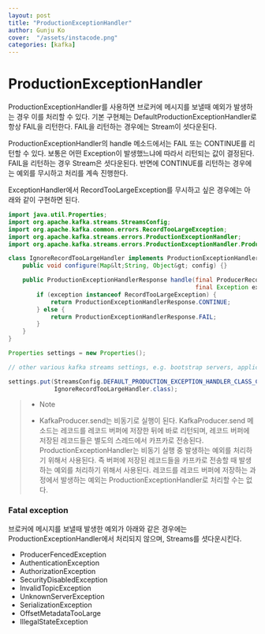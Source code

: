 ```yaml
---
layout: post
title: "ProductionExceptionHandler" 
author: Gunju Ko
cover:  "/assets/instacode.png" 
categories: [kafka]
---
```


# ProductionExceptionHandler

ProductionExceptionHandler를 사용하면 브로커에 메시지를 보낼때 예외가 발생하는 경우 이를 처리할 수 있다. 기본 구현체는 DefaultProductionExceptionHandler로 항상 FAIL을 리턴한다. FAIL을 리턴하는 경우에는 Stream이 셧다운된다.

ProductionExceptionHandler의 handle 메소드에서는 FAIL 또는 CONTINUE를 리턴할 수 있다. 보통은 어떤 Exception이 발생했느냐에 따라서 리턴되는 값이 결정된다. FAIL을 리턴하는 경우 Stream은 셧다운된다. 반면에 CONTINUE를 리턴하는 경우에는 예외를 무시하고 처리를 계속 진행한다. 

ExceptionHandler에서 RecordTooLargeException를 무시하고 싶은 경우에는 아래와 같이 구현하면 된다.

``` java
import java.util.Properties;
import org.apache.kafka.streams.StreamsConfig;
import org.apache.kafka.common.errors.RecordTooLargeException;
import org.apache.kafka.streams.errors.ProductionExceptionHandler;
import org.apache.kafka.streams.errors.ProductionExceptionHandler.ProductionExceptionHandlerResponse;

class IgnoreRecordTooLargeHandler implements ProductionExceptionHandler {
    public void configure(Map&lt;String, Object&gt; config) {}

    public ProductionExceptionHandlerResponse handle(final ProducerRecord&lt;byte[], byte[]&gt; record,
                                                     final Exception exception) {
        if (exception instanceof RecordTooLargeException) {
            return ProductionExceptionHandlerResponse.CONTINUE;
        } else {
            return ProductionExceptionHandlerResponse.FAIL;
        }
    }
}

Properties settings = new Properties();

// other various kafka streams settings, e.g. bootstrap servers, application id, etc

settings.put(StreamsConfig.DEFAULT_PRODUCTION_EXCEPTION_HANDLER_CLASS_CONFIG,
             IgnoreRecordTooLargeHandler.class);

```


>- Note
> * KafkaProducer.send는 비동기로 실행이 된다. KafkaProducer.send 메소드는 레코드를 레코드 버퍼에 저장한 뒤에 바로 리턴되며, 레코드 버퍼에 저장된 레코드들은 별도의 스레드에서 카프카로 전송된다. ProductionExceptionHandler는 비동기 실행 중 발생하는 예외를 처리하기 위해서 사용된다. 즉 버퍼에 저장된 레코드들을 카프카로 전송할 때 발생하는 예외를 처리하기 위해서 사용된다. 레코드를 레코드 버퍼에 저장하는 과정에서 발생하는 예외는 ProductionExceptionHandler로 처리할 수는 없다.

### Fatal exception

브로커에 메시지를 보낼때 발생한 예외가 아래와 같은 경우에는 ProductionExceptionHandler에서 처리되지 않으며, Streams를 셧다운시킨다. 

* ProducerFencedException
* AuthenticationException
* AuthorizationException
* SecurityDisabledException
* InvalidTopicException
* UnknownServerException
* SerializationException
* OffsetMetadataTooLarge
* IllegalStateException

